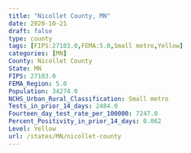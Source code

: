 ```yaml
---
title: "Nicollet County, MN"
date: 2020-10-21
draft: false
type: county
tags: [FIPS:27103.0,FEMA:5.0,Small metro,Yellow]
categories: [MN]
County: Nicollet County
State: MN
FIPS: 27103.0
FEMA_Region: 5.0
Population: 34274.0
NCHS_Urban_Rural_Classification: Small metro
Tests_in_prior_14_days: 2484.0
Fourteen_day_test_rate_per_100000: 7247.0
Percent_Positivity_in_prior_14_days: 0.062
Level: Yellow
url: /states/MN/nicollet-county
---
```



